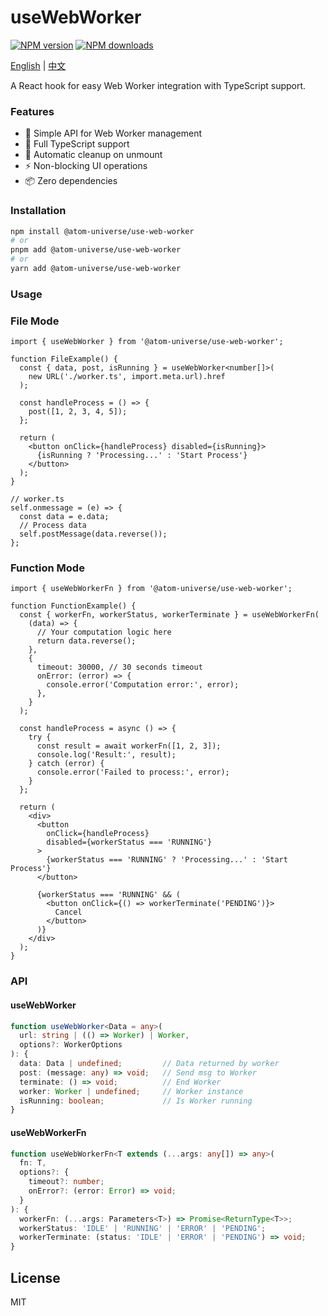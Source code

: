 # useWebWorker

[![NPM version](https://img.shields.io/npm/v/@atom-universe/use-web-worker.svg?style=flat)](https://npmjs.com/package/@atom-universe/use-web-worker)
[![NPM downloads](http://img.shields.io/npm/dm/@atom-universe/use-web-worker.svg?style=flat)](https://npmjs.com/package/@atom-universe/use-web-worker)

[English](README.md) | [中文](README_CN.md)

A React hook for easy Web Worker integration with TypeScript support.

### Features

- 🚀 Simple API for Web Worker management
- 💪 Full TypeScript support
- 🔄 Automatic cleanup on unmount
- ⚡ Non-blocking UI operations
- 📦 Zero dependencies

### Installation

```bash
npm install @atom-universe/use-web-worker
# or
pnpm add @atom-universe/use-web-worker
# or
yarn add @atom-universe/use-web-worker
```

### Usage

### File Mode

```tsx
import { useWebWorker } from '@atom-universe/use-web-worker';

function FileExample() {
  const { data, post, isRunning } = useWebWorker<number[]>(
    new URL('./worker.ts', import.meta.url).href
  );

  const handleProcess = () => {
    post([1, 2, 3, 4, 5]);
  };

  return (
    <button onClick={handleProcess} disabled={isRunning}>
      {isRunning ? 'Processing...' : 'Start Process'}
    </button>
  );
}

// worker.ts
self.onmessage = (e) => {
  const data = e.data;
  // Process data
  self.postMessage(data.reverse());
};
```

### Function Mode

```tsx
import { useWebWorkerFn } from '@atom-universe/use-web-worker';

function FunctionExample() {
  const { workerFn, workerStatus, workerTerminate } = useWebWorkerFn(
    (data) => {
      // Your computation logic here
      return data.reverse();
    },
    {
      timeout: 30000, // 30 seconds timeout
      onError: (error) => {
        console.error('Computation error:', error);
      },
    }
  );

  const handleProcess = async () => {
    try {
      const result = await workerFn([1, 2, 3]);
      console.log('Result:', result);
    } catch (error) {
      console.error('Failed to process:', error);
    }
  };

  return (
    <div>
      <button 
        onClick={handleProcess} 
        disabled={workerStatus === 'RUNNING'}
      >
        {workerStatus === 'RUNNING' ? 'Processing...' : 'Start Process'}
      </button>
      
      {workerStatus === 'RUNNING' && (
        <button onClick={() => workerTerminate('PENDING')}>
          Cancel
        </button>
      )}
    </div>
  );
}
```

### API

#### useWebWorker

```typescript
function useWebWorker<Data = any>(
  url: string | (() => Worker) | Worker,
  options?: WorkerOptions
): {
  data: Data | undefined;         // Data returned by worker 
  post: (message: any) => void;   // Send msg to Worker
  terminate: () => void;          // End Worker
  worker: Worker | undefined;     // Worker instance
  isRunning: boolean;             // Is Worker running 
}
```

#### useWebWorkerFn

```typescript
function useWebWorkerFn<T extends (...args: any[]) => any>(
  fn: T,
  options?: {
    timeout?: number;
    onError?: (error: Error) => void;
  }
): {
  workerFn: (...args: Parameters<T>) => Promise<ReturnType<T>>;
  workerStatus: 'IDLE' | 'RUNNING' | 'ERROR' | 'PENDING';
  workerTerminate: (status: 'IDLE' | 'ERROR' | 'PENDING') => void;
}
```

## License

MIT
